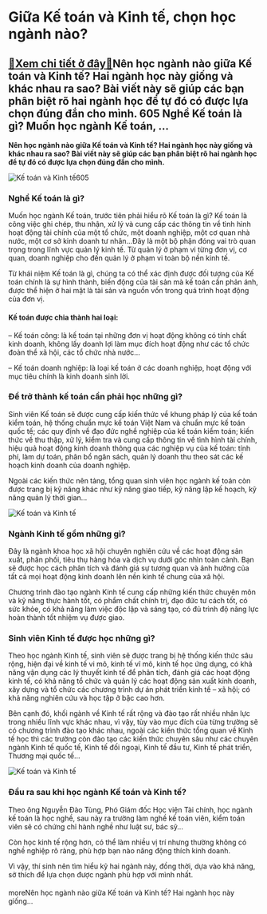 Giữa Kế toán và Kinh tế, chọn học ngành nào?
============================================

[:gift:Xem chi tiết ở đây:gift:](https://hddtvn.com/giua-ke-toan-va-kinh-te-chon-hoc-nganh-nao/)Nên học ngành nào giữa Kế toán và Kinh tế? Hai ngành học này giống và khác nhau ra sao? Bài viết này sẽ giúp các bạn phân biệt rõ hai ngành học để tự đó có được lựa chọn đúng đắn cho mình. 605 Nghề Kế toán là gì? Muốn học ngành Kế toán, …
----------------------------------------------------------------------------------------------------------------------------------------------------------------------------------------------------------------------------------------------

**Nên học ngành nào giữa Kế toán và Kinh tế? Hai ngành học này giống và khác nhau ra sao? Bài viết này sẽ giúp các bạn phân biệt rõ hai ngành học để tự đó có được lựa chọn đúng đắn cho mình.**


![Kế toán và Kinh tế](https://hddtvn.com/wp-content/uploads/2021/01/team-students-completing-task_23-2147666610.jpg "Kế toán và Kinh tế")605


### Nghề Kế toán là gì?


Muốn học ngành Kế toán, trước tiên phải hiểu rõ Kế toán là gì? Kế toán là công việc ghi chép, thu nhận, xử lý và cung cấp các thông tin về tình hình hoạt động tài chính của một tổ chức, một doanh nghiệp, một cơ quan nhà nước, một cơ sở kinh doanh tư nhân…Đây là một bộ phận đóng vai trò quan trọng trong lĩnh vực quản lý kinh tế. Từ quản lý ở phạm vi từng đơn vị, cơ quan, doanh nghiệp cho đến quản lý ở phạm vi toàn bộ nền kinh tế.


Từ khái niệm Kế toán là gì, chúng ta có thể xác định được đối tượng của Kế toán chính là sự hình thành, biến động của tài sản mà kế toán cần phản ánh, được thể hiện ở hai mặt là tài sản và nguồn vốn trong quá trình hoạt động của đơn vị.


#### Kế toán được chia thành hai loại:


– Kế toán công: là kế toán tại những đơn vị hoạt động không có tính chất kinh doanh, không lấy doanh lợi làm mục đích hoạt động như các tổ chức đoàn thể xã hội, các tổ chức nhà nước…


– Kế toán doanh nghiệp: là loại kế toán ở các doanh nghiệp, hoạt động với mục tiêu chính là kinh doanh sinh lời.


### Để trở thành kế toán cần phải học những gì?


Sinh viên Kế toán sẽ được cung cấp kiến thức về khung pháp lý của kế toán kiểm toán, hệ thống chuẩn mực kế toán Việt Nam và chuẩn mực kế toán quốc tế; các quy định về đạo đức nghề nghiệp của kế toán kiểm toán; kiến thức về thu thập, xử lý, kiểm tra và cung cấp thông tin về tình hình tài chính, hiệu quả hoạt động kinh doanh thông qua các nghiệp vụ của kế toán: tính phí, làm dự toán, phân bổ ngân sách, quản lý doanh thu theo sát các kế hoạch kinh doanh của doanh nghiệp.


Ngoài các kiến thức nên tảng, tổng quan sinh viên học ngành kế toán còn được trang bị kỹ năng khác như kỹ năng giao tiếp, kỹ năng lập kế hoạch, kỹ năng quản lý thời gian…


![Kế toán và Kinh tế](https://hddtvn.com/wp-content/uploads/2021/01/education-concept-student-studying-brainstorming-campus-concept-close-up-students-discussing-their-subject-books-textbooks-selective-focus_1418-627.jpg "Kế toán và Kinh tế")


### **Ngành Kinh tế gồm những gì?**


Đây là ngành khoa học xã hội chuyên nghiên cứu về các hoạt động sản xuất, phân phối, tiêu thụ hàng hóa và dịch vụ dưới góc nhìn toàn cảnh. Bạn sẽ được học cách phân tích và đánh giá sự tương quan và ảnh hưởng của tất cả mọi hoạt động kinh doanh lên nền kinh tế chung của xã hội.


Chương trình đào tạo ngành Kinh tế cung cấp những kiến thức chuyên môn và kỹ năng thực hành tốt, có phẩm chất chính trị, đạo đức tư cách tốt, có sức khỏe, có khả năng làm việc độc lập và sáng tạo, có đủ trình độ năng lực hoàn thành tốt nhiệm vụ được giao.


### Sinh viên Kinh tế được học những gì?


Theo học ngành Kinh tế, sinh viên sẽ được trang bị hệ thống kiến thức sâu rộng, hiện đại về kinh tế vi mô, kinh tế vĩ mô, kinh tế học ứng dụng, có khả năng vận dụng các lý thuyết kinh tế để phân tích, đánh giá các hoạt động kinh tế, có khả năng tổ chức và quản lý các hoạt động sản xuất kinh doanh, xây dựng và tổ chức các chương trình dự án phát triển kinh tế – xã hội; có khả năng nghiên cứu và học tập ở bậc cao hơn.


Bên cạnh đó, khối ngành về Kinh tế rất rộng và đào tạo rất nhiều nhân lực trong nhiều lĩnh vực khác nhau, vì vậy, tùy vào mục đích của từng trường sẽ có chương trình đào tạo khác nhau, ngoài các kiến thức tổng quan về Kinh tế học thì các trường còn đào tạo các kiến thức chuyên sâu như các chuyên ngành Kinh tế quốc tế, Kinh tế đối ngoại, Kinh tế đầu tư, Kinh tế phát triển, Thương mại quốc tế…


![Kế toán và Kinh tế](https://hddtvn.com/wp-content/uploads/2021/01/low-angle-students-holding-diploma_23-2148522164.jpg "Kế toán và Kinh tế")


### Đầu ra sau khi học ngành Kế toán và Kinh tế?


Theo ông Nguyễn Đào Tùng, Phó Giám đốc Học viện Tài chính, học ngành kế toán là học nghề, sau này ra trường làm nghề kế toán viên, kiểm toán viên sẽ có chứng chỉ hành nghề như luật sư, bác sỹ…


Còn học kinh tế rộng hơn, có thể làm nhiều vị trí nhưng thường không có nghề nghiệp rõ ràng, phù hợp bạn nào năng động thích kinh doanh.


Vì vậy, thí sinh nên tìm hiểu kỹ hai ngành này, đồng thời, dựa vào khả năng, sở thích để lựa chọn được ngành phù hợp với mình nhất.


#### 


moreNên học ngành nào giữa Kế toán và Kinh tế? Hai ngành học này giống…

